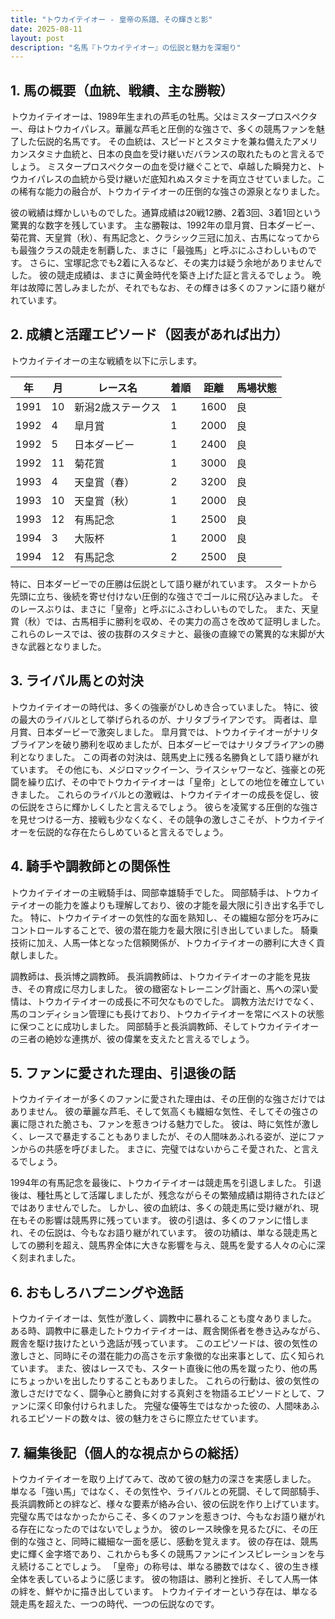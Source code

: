 ```yaml
---
title: "トウカイテイオー - 皇帝の系譜、その輝きと影"
date: 2025-08-11
layout: post
description: "名馬『トウカイテイオー』の伝説と魅力を深堀り"
---
```


## 1. 馬の概要（血統、戦績、主な勝鞍）

トウカイテイオーは、1989年生まれの芦毛の牡馬。父はミスタープロスペクター、母はトウカイパレス。華麗な芦毛と圧倒的な強さで、多くの競馬ファンを魅了した伝説的名馬です。  その血統は、スピードとスタミナを兼ね備えたアメリカンスタミナ血統と、日本の良血を受け継いだバランスの取れたものと言えるでしょう。  ミスタープロスペクターの血を受け継ぐことで、卓越した瞬発力と、トウカイパレスの血統から受け継いだ底知れぬスタミナを両立させていました。この稀有な能力の融合が、トウカイテイオーの圧倒的な強さの源泉となりました。

彼の戦績は輝かしいものでした。通算成績は20戦12勝、2着3回、3着1回という驚異的な数字を残しています。  主な勝鞍は、1992年の皐月賞、日本ダービー、菊花賞、天皇賞（秋）、有馬記念と、クラシック三冠に加え、古馬になってからも最強クラスの競走を制覇した、まさに「最強馬」と呼ぶにふさわしいものです。  さらに、宝塚記念でも2着に入るなど、その実力は疑う余地がありませんでした。  彼の競走成績は、まさに黄金時代を築き上げた証と言えるでしょう。  晩年は故障に苦しみましたが、それでもなお、その輝きは多くのファンに語り継がれています。


## 2. 成績と活躍エピソード（図表があれば出力）

トウカイテイオーの主な戦績を以下に示します。

| 年 | 月 | レース名             | 着順 | 距離 | 馬場状態 |
|----|----|----------------------|------|-----|---------|
| 1991 | 10 | 新潟2歳ステークス     | 1    | 1600 | 良      |
| 1992 | 4  | 皐月賞               | 1    | 2000 | 良      |
| 1992 | 5  | 日本ダービー           | 1    | 2400 | 良      |
| 1992 | 11 | 菊花賞               | 1    | 3000 | 良      |
| 1993 | 4  | 天皇賞（春）           | 2    | 3200 | 良      |
| 1993 | 10 | 天皇賞（秋）           | 1    | 2000 | 良      |
| 1993 | 12 | 有馬記念             | 1    | 2500 | 良      |
| 1994 | 3  | 大阪杯               | 1    | 2000 | 良      |
| 1994 | 12 | 有馬記念             | 2    | 2500 | 良      |


特に、日本ダービーでの圧勝は伝説として語り継がれています。  スタートから先頭に立ち、後続を寄せ付けない圧倒的な強さでゴールに飛び込みました。  そのレースぶりは、まさに「皇帝」と呼ぶにふさわしいものでした。  また、天皇賞（秋）では、古馬相手に勝利を収め、その実力の高さを改めて証明しました。  これらのレースでは、彼の抜群のスタミナと、最後の直線での驚異的な末脚が大きな武器となりました。


## 3. ライバル馬との対決

トウカイテイオーの時代は、多くの強豪がひしめき合っていました。  特に、彼の最大のライバルとして挙げられるのが、ナリタブライアンです。  両者は、皐月賞、日本ダービーで激突しました。  皐月賞では、トウカイテイオーがナリタブライアンを破り勝利を収めましたが、日本ダービーではナリタブライアンの勝利となりました。  この両者の対決は、競馬史上に残る名勝負として語り継がれています。  その他にも、メジロマックイーン、ライスシャワーなど、強豪との死闘を繰り広げ、その中でトウカイテイオーは「皇帝」としての地位を確立していきました。  これらのライバルとの激戦は、トウカイテイオーの成長を促し、彼の伝説をさらに輝かしくしたと言えるでしょう。  彼らを凌駕する圧倒的な強さを見せつける一方、接戦も少なくなく、その競争の激しさこそが、トウカイテイオーを伝説的な存在たらしめていると言えるでしょう。


## 4. 騎手や調教師との関係性

トウカイテイオーの主戦騎手は、岡部幸雄騎手でした。  岡部騎手は、トウカイテイオーの能力を誰よりも理解しており、彼の才能を最大限に引き出す名手でした。  特に、トウカイテイオーの気性的な面を熟知し、その繊細な部分を巧みにコントロールすることで、彼の潜在能力を最大限に引き出していました。  騎乗技術に加え、人馬一体となった信頼関係が、トウカイテイオーの勝利に大きく貢献しました。

調教師は、長浜博之調教師。  長浜調教師は、トウカイテイオーの才能を見抜き、その育成に尽力しました。  彼の緻密なトレーニング計画と、馬への深い愛情は、トウカイテイオーの成長に不可欠なものでした。  調教方法だけでなく、馬のコンディション管理にも長けており、トウカイテイオーを常にベストの状態に保つことに成功しました。  岡部騎手と長浜調教師、そしてトウカイテイオーの三者の絶妙な連携が、彼の偉業を支えたと言えるでしょう。


## 5. ファンに愛された理由、引退後の話

トウカイテイオーが多くのファンに愛された理由は、その圧倒的な強さだけではありません。  彼の華麗な芦毛、そして気高くも繊細な気性、そしてその強さの裏に隠された脆さも、ファンを惹きつける魅力でした。  彼は、時に気性が激しく、レースで暴走することもありましたが、その人間味あふれる姿が、逆にファンからの共感を呼びました。  まさに、完璧ではないからこそ愛された、と言えるでしょう。

1994年の有馬記念を最後に、トウカイテイオーは競走馬を引退しました。  引退後は、種牡馬として活躍しましたが、残念ながらその繁殖成績は期待されたほどではありませんでした。  しかし、彼の血統は、多くの競走馬に受け継がれ、現在もその影響は競馬界に残っています。  彼の引退は、多くのファンに惜しまれ、その伝説は、今もなお語り継がれています。  彼の功績は、単なる競走馬としての勝利を超え、競馬界全体に大きな影響を与え、競馬を愛する人々の心に深く刻まれました。


## 6. おもしろハプニングや逸話

トウカイテイオーは、気性が激しく、調教中に暴れることも度々ありました。  ある時、調教中に暴走したトウカイテイオーは、厩舎関係者を巻き込みながら、厩舎を駆け抜けたという逸話が残っています。  このエピソードは、彼の気性の激しさと、同時にその潜在能力の高さを示す象徴的な出来事として、広く知られています。  また、彼はレースでも、スタート直後に他の馬を蹴ったり、他の馬にちょっかいを出したりすることもありました。  これらの行動は、彼の気性の激しさだけでなく、闘争心と勝負に対する真剣さを物語るエピソードとして、ファンに深く印象付けられました。  完璧な優等生ではなかった彼の、人間味あふれるエピソードの数々は、彼の魅力をさらに際立たせています。


## 7. 編集後記（個人的な視点からの総括）

トウカイテイオーを取り上げてみて、改めて彼の魅力の深さを実感しました。  単なる「強い馬」ではなく、その気性や、ライバルとの死闘、そして岡部騎手、長浜調教師との絆など、様々な要素が絡み合い、彼の伝説を作り上げています。  完璧な馬ではなかったからこそ、多くのファンを惹きつけ、今もなお語り継がれる存在になったのではないでしょうか。  彼のレース映像を見るたびに、その圧倒的な強さと、同時に繊細な一面を感じ、感動を覚えます。  彼の存在は、競馬史に輝く金字塔であり、これからも多くの競馬ファンにインスピレーションを与え続けることでしょう。  「皇帝」の称号は、単なる勝数ではなく、彼の生き様全体を表しているように感じます。  彼の物語は、勝利と挫折、そして人馬一体の絆を、鮮やかに描き出しています。  トウカイテイオーという存在は、単なる競走馬を超えた、一つの時代、一つの伝説なのです。
